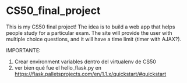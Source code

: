 # CS50_final_project
This is my CS50 final project!
The idea is to build a web app that helps people study for a particular exam. 
The site will provide the user with multiple choice questions, and it will have a time limit (timer with AJAX?).

 IMPORTANTE: 
 1) Crear environment variables dentro del virtualenv de CS50
 2) ver bien qué fue el hello_flask.py en https://flask.palletsprojects.com/en/1.1.x/quickstart/#quickstart
 
